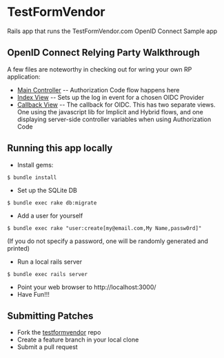 # TestFormVendor
Rails app that runs the TestFormVendor.com OpenID Connect Sample app

## OpenID Connect Relying Party Walkthrough

A few files are noteworthy in checking out for wring your own RP application:

* [Main Controller](https://github.com/sparkapi/testformvendor/blob/master/app/controllers/main_controller.rb) -- Authorization Code flow happens here
* [Index View](https://github.com/sparkapi/testformvendor/blob/master/app/views/main/index.html.erb) -- Sets up the log in event for a chosen OIDC Provider
* [Callback View](https://github.com/sparkapi/testformvendor/blob/master/app/views/main/callback.html.erb) -- The callback for OIDC.  This has two separate views.  One using the javascript lib for Implicit and Hybrid flows, and one displaying server-side controller variables when using Authorization Code

## Running this app locally

* Install gems:

`$ bundle install`

* Set up the SQLite DB

`$ bundle exec rake db:migrate`

* Add a user for yourself

`$ bundle exec rake "user:create[my@email.com,My Name,passw0rd]"`

(If you do not specify a password, one will be randomly generated and printed)

* Run a local rails server

`$ bundle exec rails server`

* Point your web browser to http://localhost:3000/
* Have Fun!!!

## Submitting Patches

* Fork the [testformvendor](https://github.com/sparkapi/testformvendor) repo
* Create a feature branch in your local clone
* Submit a pull request





